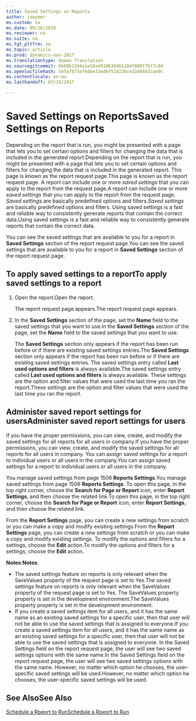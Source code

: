 ```yaml
---
title: Saved Settings on Reports
author: jswymer
ms.custom: na
ms.date: 09/26/2016
ms.reviewer: na
ms.suite: na
ms.tgt_pltfrm: na
ms.topic: article
ms.prod: dynamics-nav-2017
ms.translationtype: Human Translation
ms.sourcegitcommit: 6b60b1344a1e18ad91863046110df880f75f7c04
ms.openlocfilehash: 545a7875ef666e33ed6f519226ce32d6602cae9c
ms.contentlocale: en-au
ms.lasthandoff: 07/19/2017

---
```

# <a name="saved-settings-on-reports"></a><span data-ttu-id="15051-102">Saved Settings on Reports</span><span class="sxs-lookup"><span data-stu-id="15051-102">Saved Settings on Reports</span></span>
<span data-ttu-id="15051-103">Depending on the report that is run, you might be presented with a page that lets you to set certain options and filters for changing the data that is included in the generated report.</span><span class="sxs-lookup"><span data-stu-id="15051-103">Depending on the report that is run, you might be presented with a page that lets you to set certain options and filters for changing the data that is included in the generated report.</span></span> <span data-ttu-id="15051-104">This page is known as the report request page.</span><span class="sxs-lookup"><span data-stu-id="15051-104">This page is known as the report request page.</span></span> <span data-ttu-id="15051-105">A report can include one or more *saved settings* that you can apply to the report from the request page.</span><span class="sxs-lookup"><span data-stu-id="15051-105">A report can include one or more *saved settings* that you can apply to the report from the request page.</span></span> <span data-ttu-id="15051-106">*Saved settings* are basically predefined options and filters.</span><span class="sxs-lookup"><span data-stu-id="15051-106">*Saved settings* are basically predefined options and filters.</span></span> <span data-ttu-id="15051-107">Using saved settings is a fast and reliable way to consistently generate reports that contain the correct data.</span><span class="sxs-lookup"><span data-stu-id="15051-107">Using saved settings is a fast and reliable way to consistently generate reports that contain the correct data.</span></span>

<span data-ttu-id="15051-108">You can see the saved settings that are available to you for a report in **Saved Settings** section of the report request page.</span><span class="sxs-lookup"><span data-stu-id="15051-108">You can see the saved settings that are available to you for a report in **Saved Settings** section of the report request page.</span></span>

## <a name="to-apply-saved-settings-to-a-report"></a><span data-ttu-id="15051-109">To apply saved settings to a report</span><span class="sxs-lookup"><span data-stu-id="15051-109">To apply saved settings to a report</span></span>
1.  <span data-ttu-id="15051-110">Open the report.</span><span class="sxs-lookup"><span data-stu-id="15051-110">Open the report.</span></span>

    <span data-ttu-id="15051-111">The report request page appears.</span><span class="sxs-lookup"><span data-stu-id="15051-111">The report request page appears.</span></span>    
2.  <span data-ttu-id="15051-112">In the **Saved Settings** section of the page, set the **Name** field  to the saved settings that you want to use.</span><span class="sxs-lookup"><span data-stu-id="15051-112">In the **Saved Settings** section of the page, set the **Name** field  to the saved settings that you want to use.</span></span>

    <span data-ttu-id="15051-113">The **Saved Settings** section only appears if the report has been run before or if there are existing saved settings entries.</span><span class="sxs-lookup"><span data-stu-id="15051-113">The **Saved Settings** section only appears if the report has been run before or if there are existing saved settings entries.</span></span> <span data-ttu-id="15051-114">The saved settings entry called **Last used options and filters** is always available.</span><span class="sxs-lookup"><span data-stu-id="15051-114">The saved settings entry called **Last used options and filters** is always available.</span></span> <span data-ttu-id="15051-115">These settings are the option and filter values that were used the last time you ran the report.</span><span class="sxs-lookup"><span data-stu-id="15051-115">These settings are the option and filter values that were used the last time you ran the report.</span></span>

## <a name="administer-saved-report-settings-for-users"></a><span data-ttu-id="15051-116">Administer saved report settings for users</span><span class="sxs-lookup"><span data-stu-id="15051-116">Administer saved report settings for users</span></span>
<span data-ttu-id="15051-117">If you have the proper permissions, you can view, create, and modify the saved settings for all reports for all users in company.</span><span class="sxs-lookup"><span data-stu-id="15051-117">If you have the proper permissions, you can view, create, and modify the saved settings for all reports for all users in company.</span></span> <span data-ttu-id="15051-118">You can assign saved settings for a report to individual users or all users in the company.</span><span class="sxs-lookup"><span data-stu-id="15051-118">You can assign saved settings for a report to individual users or all users in the company.</span></span>

<span data-ttu-id="15051-119">You manage saved settings from page 1506 **Reports Settings**.</span><span class="sxs-lookup"><span data-stu-id="15051-119">You manage saved settings from page 1506 **Reports Settings**.</span></span> <span data-ttu-id="15051-120">To open this page, in the top right corner, choose the **Search for Page or Report** icon, enter **Report Settings**, and then choose the related link.</span><span class="sxs-lookup"><span data-stu-id="15051-120">To open this page, in the top right corner, choose the **Search for Page or Report** icon, enter **Report Settings**, and then choose the related link.</span></span> 

<span data-ttu-id="15051-121">From the **Report Settings** page, you can create a new settings from scratch or you can make a copy and modify existing settings.</span><span class="sxs-lookup"><span data-stu-id="15051-121">From the **Report Settings** page, you can create a new settings from scratch or you can make a copy and modify existing settings.</span></span> <span data-ttu-id="15051-122">To modify the options and filters for a settings, choose the **Edit** action.</span><span class="sxs-lookup"><span data-stu-id="15051-122">To modify the options and filters for a settings, choose the **Edit** action.</span></span>

<span data-ttu-id="15051-123">**Notes**:</span><span class="sxs-lookup"><span data-stu-id="15051-123">**Notes**:</span></span>
-    <span data-ttu-id="15051-124">The saved settings feature on reports is only relevant when the SaveValues property of the request page is set to Yes.</span><span class="sxs-lookup"><span data-stu-id="15051-124">The saved settings feature on reports is only relevant when the SaveValues property of the request page is set to Yes.</span></span> <span data-ttu-id="15051-125">The SaveValues property property is set in the development environment.</span><span class="sxs-lookup"><span data-stu-id="15051-125">The SaveValues property property is set in the development environment.</span></span>
-    <span data-ttu-id="15051-126">If you create a saved settings item for all users, and it has the same name as an existing saved settings for a specific user, then that user will not be able to use the saved settings that is assigned to everyone.</span><span class="sxs-lookup"><span data-stu-id="15051-126">If you create a saved settings item for all users, and it has the same name as an existing saved settings for a specific user, then that user will not be able to use the saved settings that is assigned to everyone.</span></span>  <span data-ttu-id="15051-127">In the Saved Settings field on the report request page, the user will see two saved settings options with the same name.</span><span class="sxs-lookup"><span data-stu-id="15051-127">In the Saved Settings field on the report request page, the user will see two saved settings options with the same name.</span></span> <span data-ttu-id="15051-128">However, no matter which option he chooses, the user-specific saved settings will be used.</span><span class="sxs-lookup"><span data-stu-id="15051-128">However, no matter which option he chooses, the user-specific saved settings will be used.</span></span>

## <a name="see-also"></a><span data-ttu-id="15051-129">See Also</span><span class="sxs-lookup"><span data-stu-id="15051-129">See Also</span></span>
[<span data-ttu-id="15051-130">Schedule a Rpeort to Run</span><span class="sxs-lookup"><span data-stu-id="15051-130">Schedule a Rpeort to Run</span></span>](ui-schedule-report.md)

